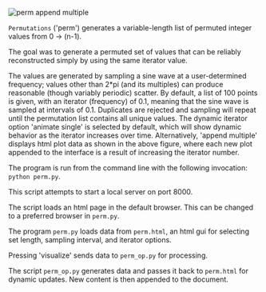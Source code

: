![perm append multiple](https://github.com/markedwinharvey/perm/blob/master/media/perm_fig.png)

`Permutations` ('perm') generates a variable-length list of permuted integer values from 0 -> (n-1). 

The goal was to generate a permuted set of values that can be reliably reconstructed
simply by using the same iterator value. 

The values are generated by sampling a sine wave at a user-determined frequency; 
values other than 2*pi (and its multiples) can produce reasonable (though variably periodic) scatter. 
By default, a list of 100 points is given, with an iterator (frequency) of 0.1, meaning that 
the sine wave is sampled at intervals of 0.1. 
Duplicates are rejected and sampling will repeat until the permutation list contains all unique values. 
The dynamic iterator option 'animate single' is selected by default, which will show 
dynamic behavior as the iterator increases over time. Alternatively, 'append multiple' 
displays html plot data as shown in the above figure, where each new plot appended to the interface 
is a result of increasing the iterator number. 

The program is run from the command line with the following invocation: `python perm.py`. 

This script attempts to start a local server on port 8000. 

The script loads an html page in the default browser. This can be changed to a preferred browser in `perm.py`.
 
The program `perm.py` loads data from `perm.html`, an html gui for selecting set length, sampling interval, and iterator options. 

Pressing 'visualize' sends data to `perm_op.py` for processing. 

The script `perm_op.py` generates data and passes it back to `perm.html` for dynamic updates. 
New content is then appended to the document. 

